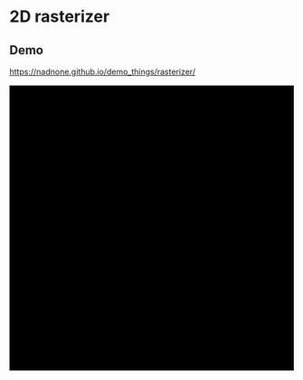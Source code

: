 # 2D rasterizer

## Demo 

https://nadnone.github.io/demo_things/rasterizer/

![GIF](./res/demo.gif)